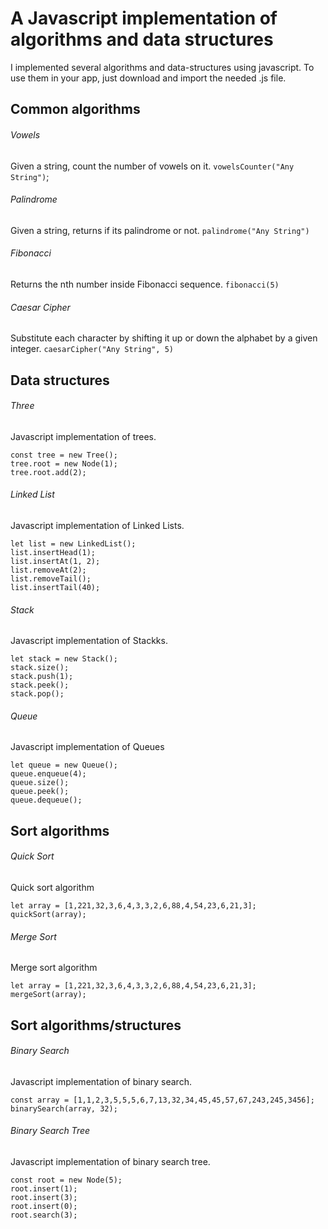 
# A Javascript implementation of algorithms and data structures
I implemented several algorithms and data-structures using javascript. To use them in your app, just download and import the needed .js file.

## Common algorithms
###### Vowels 
Given a string, count the number of vowels on it.  `vowelsCounter("Any String")`;
###### Palindrome 
Given a string, returns if its palindrome or not.  `palindrome("Any String")`
###### Fibonacci
Returns the nth number inside Fibonacci sequence. `fibonacci(5)`
###### Caesar Cipher 
Substitute each character by shifting it up or down the alphabet by a given integer. `caesarCipher("Any String", 5)`

## Data structures
###### Three
Javascript implementation of trees.
```
const tree = new Tree();
tree.root = new Node(1);
tree.root.add(2);
```
###### Linked List
Javascript implementation of Linked Lists.
```
let list = new LinkedList();
list.insertHead(1);
list.insertAt(1, 2);
list.removeAt(2);
list.removeTail();
list.insertTail(40);
```
###### Stack
Javascript implementation of Stackks.
```
let stack = new Stack();
stack.size();
stack.push(1);
stack.peek();
stack.pop();
```
###### Queue
Javascript implementation of Queues
```
let queue = new Queue();
queue.enqueue(4);
queue.size();
queue.peek();
queue.dequeue();
```

## Sort algorithms
###### Quick Sort
Quick sort algorithm
```
let array = [1,221,32,3,6,4,3,3,2,6,88,4,54,23,6,21,3];
quickSort(array);
```
###### Merge Sort 
Merge sort algorithm
```
let array = [1,221,32,3,6,4,3,3,2,6,88,4,54,23,6,21,3];
mergeSort(array);
```

## Sort algorithms/structures
###### Binary Search 
Javascript implementation of binary search.
```
const array = [1,1,2,3,5,5,5,6,7,13,32,34,45,45,57,67,243,245,3456];
binarySearch(array, 32);
```
###### Binary Search Tree 
Javascript implementation of binary search tree. 
```
const root = new Node(5);
root.insert(1);
root.insert(3);
root.insert(0);
root.search(3);
```
